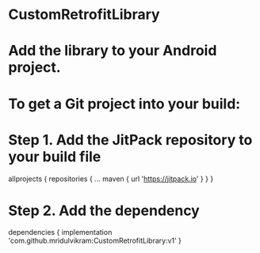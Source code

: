 # CustomRetrofitLibrary

# Add the library to your Android project.

# To get a Git project into your build:

# Step 1. Add the JitPack repository to your build file

allprojects {
repositories {
...
        maven { url 'https://jitpack.io' }
        }
}

# Step 2. Add the dependency

dependencies {
        implementation 'com.github.mridulvikram:CustomRetrofitLibrary:v1'
}
